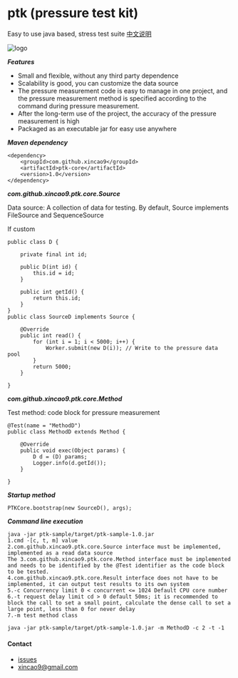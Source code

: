 # ptk (pressure test kit)
Easy to use java based, stress test suite [中文说明](https://github.com/xincao9/ptk/wiki/%E4%B8%AD%E6%96%87%E4%BD%BF%E7%94%A8%E8%AF%B4%E6%98%8E)

![logo](https://github.com/xincao9/ptk/blob/master/logo.png)

**_Features_**

* Small and flexible, without any third party dependence
* Scalability is good, you can customize the data source
* The pressure measurement code is easy to manage in one project, and the pressure measurement method is specified according to the command during pressure measurement.
* After the long-term use of the project, the accuracy of the pressure measurement is high
* Packaged as an executable jar for easy use anywhere

**_Maven dependency_**

```
<dependency>
    <groupId>com.github.xincao9</groupId>
    <artifactId>ptk-core</artifactId>
    <version>1.0</version>
</dependency>
```
**_com.github.xincao9.ptk.core.Source_**

Data source: A collection of data for testing. By default, Source implements FileSource and SequenceSource

If custom

```
public class D {

    private final int id;

    public D(int id) {
        this.id = id;
    }

    public int getId() {
        return this.id;
    }
}
public class SourceD implements Source {

    @Override
    public int read() {
        for (int i = 1; i < 5000; i++) {
            Worker.submit(new D(i)); // Write to the pressure data pool
        }
        return 5000;
    }

}
```

**_com.github.xincao9.ptk.core.Method_**

Test method: code block for pressure measurement

```
@Test(name = "MethodD")
public class MethodD extends Method {

    @Override
    public void exec(Object params) {
        D d = (D) params;
        Logger.info(d.getId());
    }

}
```

**_Startup method_**

```
PTKCore.bootstrap(new SourceD(), args);
```

**_Command line execution_**

```
java -jar ptk-sample/target/ptk-sample-1.0.jar
1.cmd -[c, t, m] value
2.com.github.xincao9.ptk.core.Source interface must be implemented, implemented as a read data source
The 3.com.github.xincao9.ptk.core.Method interface must be implemented and needs to be identified by the @Test identifier as the code block to be tested.
4.com.github.xincao9.ptk.core.Result interface does not have to be implemented, it can output test results to its own system
5.-c Concurrency limit 0 < concurrent <= 1024 Default CPU core number
6.-t request delay limit cd > 0 default 50ms; it is recommended to block the call to set a small point, calculate the dense call to set a large point, less than 0 for never delay
7.-m test method class

java -jar ptk-sample/target/ptk-sample-1.0.jar -m MethodD -c 2 -t -1
```


#### Contact

* [issues](https://github.com/xincao9/ptk/issues)
* xincao9@gmail.com
